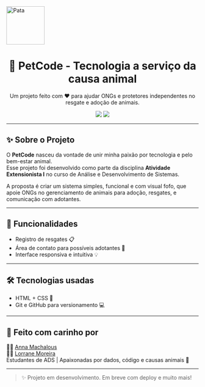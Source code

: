 <img src="https://cdn-icons-png.flaticon.com/512/616/616408.png" alt="Pata" width="100"/>

<h1 align="center">🐾 PetCode - Tecnologia a serviço da causa animal</h1>

<p align="center">
  Um projeto feito com ❤ para ajudar ONGs e protetores independentes no resgate e adoção de animais.
</p>

<p align="center">
  <img src="https://img.shields.io/badge/status-em%20desenvolvimento-yellow?style=for-the-badge"/>
  <img src="https://img.shields.io/badge/frontend-fofinho-ff69b4?style=for-the-badge"/>
</p>

---

## ✨ Sobre o Projeto

O **PetCode** nasceu da vontade de unir minha paixão por tecnologia e pelo bem-estar animal.  
Esse projeto foi desenvolvido como parte da disciplina **Atividade Extensionista I** no curso de Análise e Desenvolvimento de Sistemas.

A proposta é criar um sistema simples, funcional e com visual fofo, que apoie ONGs no gerenciamento de animais para adoção, resgates, e comunicação com adotantes.

---

## 📌 Funcionalidades
  
- Registro de resgates 📋  
- Área de contato para possíveis adotantes 💬  
- Interface responsiva e intuitiva 💡  

---

## 🛠 Tecnologias usadas

- HTML + CSS 🌸
- Git e GitHub para versionamento 💻

---

## 💖 Feito com carinho por

👩‍💻 [Anna Machalous](https://github.com/annamachalous)  
👩‍💻 [Lorrane Moreira](https://github.com/Lorrane24)  
Estudantes de ADS | Apaixonadas por dados, código e causas animais 🐾

---


> ✨ Projeto em desenvolvimento. Em breve com deploy e muito mais!

